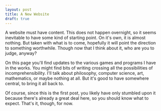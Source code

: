 ```yaml
---
layout: post
title: A New Website
draft: true
---
```

A website must have content.  This does not happen overnight, so it seems inevitable to have some kind of starting point.  On it's own, it is almost nothing.  But taken with what is to come, hopefully it will point the direction to something worthwhile.  Though now that I think about it, who are you to judge, anyway?

On this page you'll find updates to the various games and programs I have in the works.  You might find bits of writing crossing all the possibilities of incomprehensibility.  I'll talk about philosophy, computer science, art, mathematics, or maybe nothing at all.  But it's good to have somewhere central, to bring it all back to.

Of course, since this is the first post, you likely have only stumbled upon it because there's already a great deal here, so you should know what to expect.  That's it, though, for now.
